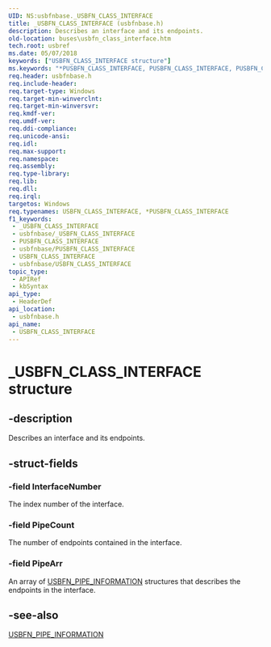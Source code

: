 ```yaml
---
UID: NS:usbfnbase._USBFN_CLASS_INTERFACE
title: _USBFN_CLASS_INTERFACE (usbfnbase.h)
description: Describes an interface and its endpoints.
old-location: buses\usbfn_class_interface.htm
tech.root: usbref
ms.date: 05/07/2018
keywords: ["USBFN_CLASS_INTERFACE structure"]
ms.keywords: "*PUSBFN_CLASS_INTERFACE, PUSBFN_CLASS_INTERFACE, PUSBFN_CLASS_INTERFACE structure pointer [Buses], USBFN_CLASS_INTERFACE, USBFN_CLASS_INTERFACE structure [Buses], _USBFN_CLASS_INTERFACE, buses.usbfn_class_interface, usbfnbase/PUSBFN_CLASS_INTERFACE, usbfnbase/USBFN_CLASS_INTERFACE"
req.header: usbfnbase.h
req.include-header: 
req.target-type: Windows
req.target-min-winverclnt: 
req.target-min-winversvr: 
req.kmdf-ver: 
req.umdf-ver: 
req.ddi-compliance: 
req.unicode-ansi: 
req.idl: 
req.max-support: 
req.namespace: 
req.assembly: 
req.type-library: 
req.lib: 
req.dll: 
req.irql: 
targetos: Windows
req.typenames: USBFN_CLASS_INTERFACE, *PUSBFN_CLASS_INTERFACE
f1_keywords:
 - _USBFN_CLASS_INTERFACE
 - usbfnbase/_USBFN_CLASS_INTERFACE
 - PUSBFN_CLASS_INTERFACE
 - usbfnbase/PUSBFN_CLASS_INTERFACE
 - USBFN_CLASS_INTERFACE
 - usbfnbase/USBFN_CLASS_INTERFACE
topic_type:
 - APIRef
 - kbSyntax
api_type:
 - HeaderDef
api_location:
 - usbfnbase.h
api_name:
 - USBFN_CLASS_INTERFACE
---
```


# _USBFN_CLASS_INTERFACE structure


## -description

Describes an interface and its endpoints.

## -struct-fields

### -field InterfaceNumber

The index number of the interface.

### -field PipeCount

The number of endpoints contained in  the interface.

### -field PipeArr

An array of <a href="/windows-hardware/drivers/ddi/usbfnbase/ns-usbfnbase-_usbfn_pipe_information">USBFN_PIPE_INFORMATION</a> structures that describes the endpoints in the interface.

## -see-also

<a href="/windows-hardware/drivers/ddi/usbfnbase/ns-usbfnbase-_usbfn_pipe_information">USBFN_PIPE_INFORMATION</a>
